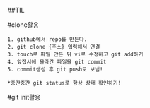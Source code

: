 ##TIL

#clone활용
```
1. github에서 repo를 만든다.
2. git clone {주소} 입력해서 연결
3. touch로 파일 만든 뒤 vi로 수정하고 git add하기
4. 앞접시에 올라간 파일을 git commit
5. commit생성 후 git push로 보냄!

*중간중간 git status로 항상 상태 확인하기!
```

#git init활용
```

```
